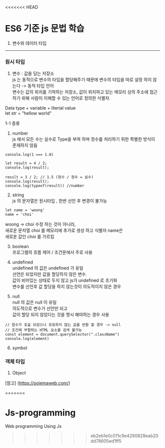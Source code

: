 <<<<<<< HEAD
# ES6 기준 js 문법 학습

1. 변수와 데이터 타입

***
### 원시 타입 
1. 변수 : 값을 담는 저장소 <br/>
js 는 동적으로 변수의 타입을 할당해주기 때문에 변수의 타입을 따로 설정 하지 않는다 -> 동적 타입 언어<br/>
변수는 값의 위치를 기억하는 저장소,  값이 위치하고 있는 메모리 상의 주소에 접근하기 위해 사람이 이해할 수 있는 언어로 정의한 식별자.<br/>

Data type + variable + literial value <br/>
let str = "hellow world" 

1-1 종류 
1. number <br/>
js 에서 모든 수는 실수로 Type을 부여 하며 정수를 처리하기 위한 특별한 방식이 존재하지 않음
```
console.log(1 === 1.0)

let result = 4 / 2;
console.log(result);

result = 3 / 2; // 1.5 (정수 / 정수 = 실수)
console.log(result);
console.log(typeof(result)) //number
```
2. string <br/>
js 의 문자열은 원시타입 , 한번 선언 후 변경이 불가능
```
let name = 'woong'
name = 'choi'
```
woong -> choi 수정 하는 것이 아니라, <br/> 
새로운 문자열 choi 를 메모리에 추가로 생성 하고 식별자 name은 <br/>
새로운 값인 choi 를 가르킴 <br/>

3. boolean <br/>
프로그램의 흐름 제어 / 조건문에서 주로 사용 <br/>

4. undefined <br/>
undefined 의 값은 undefined 가 유일 <br/>
선언은 되었지만 값을 할당하지 않은 변수. <br/>
값이 비어있는 상태로 두지 않고 js가 undefined 로 초기화 <br/>
변수를 선언후 값 할당을 하지 않는것이 의도적이지 않은 경우 <br/>

5. null <br/>
null 의 값은 null 이 유일 <br/>
 의도적으로 변수가 선언만 되고 <br/>
값이 할당 되지 않았다는 것을 명시 해야하는 경우 사용 <br/>
```
// 함수가 호출 되었으나 유효하지 않는 값을 반환 할 경우 -> null
// 조건에 부합하는 HTML 요소를 검색 불가능
const element = document.querySelector(".className")
console.log(element)
```
6. symbol

### 객체 타입

1. Object 

[참고] (https://poiemaweb.com/)


=======
# Js-programming
Web programming Using Js
>>>>>>> eb2eb1e0c011c9e4290828eab20dd78605ed1ff5
